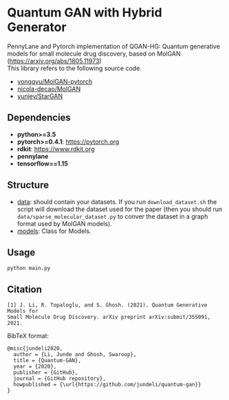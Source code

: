 # Quantum GAN with Hybrid Generator
PennyLane and Pytorch implementation of QGAN-HG: Quantum generative models for small molecule drug discovery, based on MolGAN (https://arxiv.org/abs/1805.11973)  
This library refers to the following source code.
* [yongqyu/MolGAN-pytorch](https://github.com/yongqyu/MolGAN-pytorch)
* [nicola-decao/MolGAN](https://github.com/nicola-decao/MolGAN)
* [yunjey/StarGAN](https://github.com/yunjey/StarGAN)

## Dependencies

* **python>=3.5**
* **pytorch>=0.4.1**: https://pytorch.org
* **rdkit**: https://www.rdkit.org
* **pennylane**
* **tensorflow==1.15**

## Structure
* [data](https://github.com/jundeli/quantum-gan/data): should contain your datasets. If you run `download_dataset.sh` the script will download the dataset used for the paper (then you should run `data/sparse_molecular_dataset.py` to conver the dataset in a graph format used by MolGAN models).
* [models](https://github.com/jundeli/quantum-gan/models.py): Class for Models.

## Usage
```
python main.py
```

## Citation
```
[1] J. Li, R. Topaloglu, and S. Ghosh. (2021). Quantum Generative Models for 
Small Molecule Drug Discovery. arXiv preprint arXiv:submit/355091, 2021.
```


BibTeX format:
```
@misc{jundeli2020,
  author = {Li, Junde and Ghosh, Swaroop},
  title = {Quantum-GAN},
  year = {2020},
  publisher = {GitHub},
  journal = {GitHub repository},
  howpublished = {\url{https://github.com/jundeli/quantum-gan}}
}

```
